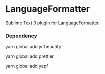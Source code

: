 # LanguageFormatter

Sublime Text 3 plugin for [LanguageFormatter]().

### Dependency

yarn global add js-beautify

yarn global add prettier

yarn global add yapf
